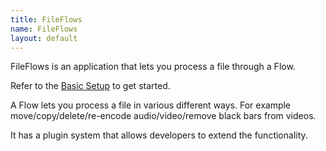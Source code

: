 ```yaml
---
title: FileFlows
name: FileFlows
layout: default
---
```


FileFlows is an application that lets you process a file through a Flow.

Refer to the [Basic Setup](https://github.com/revenz/FileFlows/wiki/Basic-Setup) to get started.

A Flow lets you process a file in various different ways.   For example move/copy/delete/re-encode audio/video/remove black bars from videos. 

It has a plugin system that allows developers to extend the functionality.